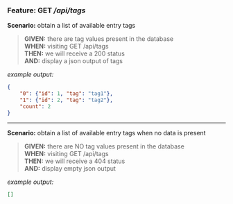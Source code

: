 ### Feature: GET _/api/tags_

**Scenario:** obtain a list of available entry tags
> **GIVEN:** there are tag values present in the database  
> **WHEN:** visiting GET /api/tags  
> **THEN:** we will receive a 200 status  
> **AND:** display a json output of tags  

_example output:_
```json
{
	"0": {"id": 1, "tag": "tag1"},
	"1": {"id": 2, "tag": "tag2"},
	"count": 2
}
```

- - -

**Scenario:** obtain a list of available entry tags when no data is present
> **GIVEN:** there are NO tag values present in the database  
> **WHEN:** visiting GET /api/tags  
> **THEN:** we will receive a 404 status  
> **AND:** display empty json output  

_example output:_
```json
[]
```